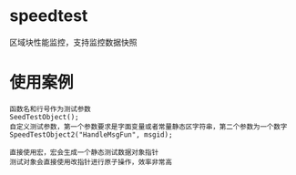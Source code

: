 # speedtest
区域块性能监控，支持监控数据快照

# 使用案例
```
函数名和行号作为测试参数
SeedTestObject();
自定义测试参数，第一个参数要求是字面变量或者常量静态区字符串，第二个参数为一个数字
SpeedTestObject2("HandleMsgFun", msgid);

直接使用宏，宏会生成一个静态测试数据对象指针
测试对象会直接使用改指针进行原子操作，效率非常高
```
